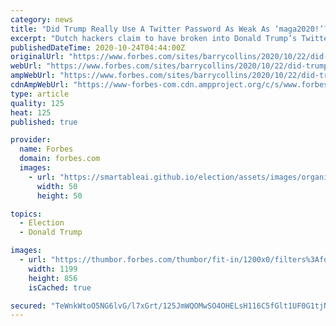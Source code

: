 ```yaml
---
category: news
title: "Did Trump Really Use A Twitter Password As Weak As ‘maga2020!’?"
excerpt: "Dutch hackers claim to have broken into Donald Trump’s Twitter account using an easily guessable password, but security experts are not convinced."
publishedDateTime: 2020-10-24T04:44:00Z
originalUrl: "https://www.forbes.com/sites/barrycollins/2020/10/22/did-trump-really-use-a-twitter-password-as-weak-as-maga20/"
webUrl: "https://www.forbes.com/sites/barrycollins/2020/10/22/did-trump-really-use-a-twitter-password-as-weak-as-maga20/"
ampWebUrl: "https://www.forbes.com/sites/barrycollins/2020/10/22/did-trump-really-use-a-twitter-password-as-weak-as-maga20/amp/"
cdnAmpWebUrl: "https://www-forbes-com.cdn.ampproject.org/c/s/www.forbes.com/sites/barrycollins/2020/10/22/did-trump-really-use-a-twitter-password-as-weak-as-maga20/amp/"
type: article
quality: 125
heat: 125
published: true

provider:
  name: Forbes
  domain: forbes.com
  images:
    - url: "https://smartableai.github.io/election/assets/images/organizations/forbes.com-50x50.jpg"
      width: 50
      height: 50

topics:
  - Election
  - Donald Trump

images:
  - url: "https://thumbor.forbes.com/thumbor/fit-in/1200x0/filters%3Aformat%28jpg%29/https%3A%2F%2Fspecials-images.forbesimg.com%2Fimageserve%2F5f91a64e5946a0e9165fe5c7%2F0x0.jpg"
    width: 1199
    height: 856
    isCached: true

secured: "TeWnkWtoO5NG6lvG/l7xGrt/125JmWQOMwSO4OHELsH116C5fGlt1UF0G1tjNbG7H+ROSVCepRtBdnUNFM5apVnqE+85UooX/wyZdkC1ELZ1cG6XZOdvj/TRFOuBnvHiyNHS9/l6zVeq0rVfsaVqodjwbai7axgLEJn5Fit1hjfzmeFEQDmxOaRwgyI7SSJSDPpnDkZtbnA/Gn5UKZtTkRa2+eiULeChyq+8nKhW5atarXqJFeKaatWAlRraOA4LSoe9he5rVMfBwpg3CfoXN/DUMfRPVlhP7U3p66nARaAF314hTif29YD9cy4MzmIQD43tUE9wgOOpftwXfcs6GwUuqpBq+Bk16ffDNTDMhJ4=;S6qbvYRBX2TmPZ9FXBzJjA=="
---
```


